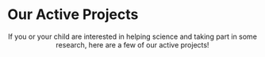 ---
---
# Our Active Projects

<div align="center">
If you or your child are interested in helping science and taking part in some research, here are a few of our active projects!

